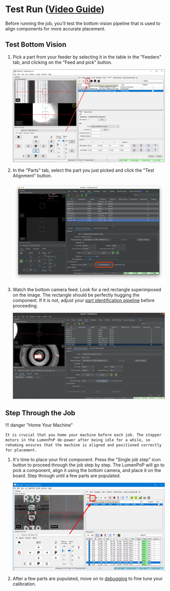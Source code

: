 # Test Run ([Video Guide](https://youtu.be/W0kdrxkkXUw?si=lrCTfUXihKnD1p4D&t=993))

Before running the job, you'll test the bottom vision pipeline that is used to align components for more accurate placement.

## Test Bottom Vision

1. Pick a part from your feeder by selecting it in the table in the "Feeders" tab, and clicking on the "Feed and pick" button.

    ![feed and pick](../../../feeders/7-setting-pick-position/img/pick-component.webp)

1. In the "Parts" tab, select the part you just picked and click the "Test Alignment" button.

    ![test bottom vision](images/test-bottom-vision.webp)

1. Watch the bottom camera feed. Look for a red rectangle superimposed on the image. The rectangle should be perfectly hugging the component. If it is not, adjust your [part identification pipeline](../../vision-pipeline-adjustment/5-part-identification-pipeline.md) before proceeding.

    ![bottom vision output](images/bottom-vision-detection.webp)

## Step Through the Job

!!! danger "Home Your Machine"

    It is crucial that you home your machine before each job. The stepper motors in the LumenPnP de-power after being idle for a while, so rehoming ensures that the machine is aligned and positioned correctly for placement.

1. It's time to place your first component. Press the "Single job step" icon button to proceed through the job step by step. The LumenPnP will go to pick a component, align it using the bottom camera, and place it on the board. Step through until a few parts are populated.

    ![Start placing components](images/One-step-placement.webp)

2. After a few parts are populated, move on to [debugging](../../debugging/index.md) to fine tune your calibration.
